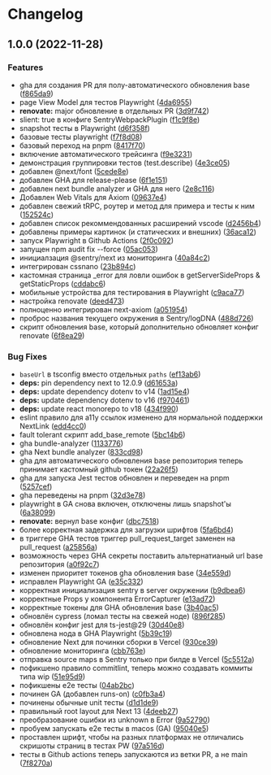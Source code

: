 # Changelog

## 1.0.0 (2022-11-28)


### Features

* gha для создания PR для полу-автоматического обновления base ([f865da9](https://github.com/gooditcollective/base-frontend/commit/f865da9dd8e1b0c8423c40ca38e60fb582463364))
* page View Model для тестов Playwright ([4da6955](https://github.com/gooditcollective/base-frontend/commit/4da695544e181c4fcb02292a54a380c51c10c342))
* **renovate:** major обновление в отдельных PR ([3d9f742](https://github.com/gooditcollective/base-frontend/commit/3d9f74233d9c153c87cd5a004cecd68f1d6abb94))
* slient: true в конфиге SentryWebpackPlugin ([f1c9f8e](https://github.com/gooditcollective/base-frontend/commit/f1c9f8ee8608fea55619c242c6d822d1b120fa5b))
* snapshot тесты в Playwright ([d6f358f](https://github.com/gooditcollective/base-frontend/commit/d6f358f50451651c54966f6e9e3c6f502fece744))
* базовые тесты playwright ([f7f8d08](https://github.com/gooditcollective/base-frontend/commit/f7f8d0871cd6aec73df399d25572135a457049ce))
* базовый переход на pnpm ([8417f70](https://github.com/gooditcollective/base-frontend/commit/8417f70ef2fe4664642900771963077bf08ac492))
* включение автоматического трейсинга ([f9e3231](https://github.com/gooditcollective/base-frontend/commit/f9e3231661e125aa01d1fd4faa76737409f83f58))
* демонстрация группировки тестов (test.describe) ([4e3ce05](https://github.com/gooditcollective/base-frontend/commit/4e3ce054b4d0ccd5a08d9e524d25f9d97d650fb1))
* добавлен @next/font ([5cede8e](https://github.com/gooditcollective/base-frontend/commit/5cede8ea8bcb62d08ba6b4b80d69e809533de09c))
* добавлен GHA для release-please ([6f1e151](https://github.com/gooditcollective/base-frontend/commit/6f1e151d41d06c4603df1054182ebabf8962fe90))
* добавлен next bundle analyzer и GHA для него ([2e8c116](https://github.com/gooditcollective/base-frontend/commit/2e8c1162c930fcc63a0095dd9872c4aa340e5e9c))
* Добавлен Web Vitals для Axiom ([09637e4](https://github.com/gooditcollective/base-frontend/commit/09637e42bf3b3479c492281dd873a4d2327f8eda))
* добавлен свежий tRPC, роутер и метод для примера и тесты к ним ([152524c](https://github.com/gooditcollective/base-frontend/commit/152524c1e1284a1b7813875a5f84dd55d0e9b04a))
* добавлен список рекоммендованных расширений vscode ([d2456b4](https://github.com/gooditcollective/base-frontend/commit/d2456b4ec7e16cdcc31a482da86b47d0ec44ae82))
* добавлены примеры картинок (и статических и внешних) ([36aca12](https://github.com/gooditcollective/base-frontend/commit/36aca12dfff72595b435a0733b6bcde943d96729))
* запуск Playwright в Github Actions ([2f0c092](https://github.com/gooditcollective/base-frontend/commit/2f0c092458ca25b5585c3a6a0fc3e8145668d014))
* запущен npm audit fix --force ([05ac053](https://github.com/gooditcollective/base-frontend/commit/05ac0533fe855a1324fe61cd58c6ddd770d832ad))
* инициалзация @sentry/next из мониторинга ([40a84c2](https://github.com/gooditcollective/base-frontend/commit/40a84c20af8d1c27fbfe1b1b19f9a5b9cce4753f))
* интегрирован cssnano ([23b894c](https://github.com/gooditcollective/base-frontend/commit/23b894c3528025dbc704ce402033c61816820f84))
* кастомная страница _error для ловли ошибок в getServerSideProps & getStaticProps ([cddabc6](https://github.com/gooditcollective/base-frontend/commit/cddabc61e2a3cfe40c5745af426c065fa322854b))
* мобильные устройства для тестирования в Playwright ([c9aca77](https://github.com/gooditcollective/base-frontend/commit/c9aca777df0d0d7910a02e2de256da112ce1aa4b))
* настройка renovate ([deed473](https://github.com/gooditcollective/base-frontend/commit/deed4730fb4a0f8bd1a29a22141fdc0b550be6e3))
* полноценно интегрирован next-axiom ([a051954](https://github.com/gooditcollective/base-frontend/commit/a0519544236020cb48f2107766012b48a97b4575))
* проброс названия текущего окружения в Sentry/logDNA ([488d726](https://github.com/gooditcollective/base-frontend/commit/488d7268cb42cd5e3e17310b6af59d7b15ad0522))
* скрипт обновления base, который дополнительно обновляет конфиг renovate ([6f8ea29](https://github.com/gooditcollective/base-frontend/commit/6f8ea29c714fbcdd76919fd4c6bf44859241b6d5))


### Bug Fixes

* `baseUrl` в tsconfig вместо отдельных `paths` ([ef13ab6](https://github.com/gooditcollective/base-frontend/commit/ef13ab62ea866f94b07a417b9ca26f57e3720490))
* **deps:** pin dependency next to 12.0.9 ([d61653a](https://github.com/gooditcollective/base-frontend/commit/d61653a0588fa631a41c44262d8b33488ac2e5c9))
* **deps:** update dependency dotenv to v14 ([1ad15e4](https://github.com/gooditcollective/base-frontend/commit/1ad15e4d1a588726104cba5900d967346f7ee4db))
* **deps:** update dependency dotenv to v16 ([f970461](https://github.com/gooditcollective/base-frontend/commit/f970461755ab4b66fa71a91adeafcc2bbce251e5))
* **deps:** update react monorepo to v18 ([434f990](https://github.com/gooditcollective/base-frontend/commit/434f9906ff6f74c7490c0ea616176e6ac216d1ea))
* eslint правило для a11y ссылок изменено для нормальной поддержки NextLink ([edd4cc0](https://github.com/gooditcollective/base-frontend/commit/edd4cc0b79657c63209e434d42935d334b3d500e))
* fault tolerant скрипт add_base_remote ([5bc14b6](https://github.com/gooditcollective/base-frontend/commit/5bc14b6dbd2f347c812d8c60b49134a1cde52388))
* gha bundle-analyzer ([1133776](https://github.com/gooditcollective/base-frontend/commit/11337769cfd98016fef7f8c8d449496f31f22e51))
* gha Next bundle analyzer ([833cd98](https://github.com/gooditcollective/base-frontend/commit/833cd981ed248c5d9aab3a152a15084bc7feb785))
* gha для автоматического обновления base репозитория теперь принимает кастомный github токен ([22a26f5](https://github.com/gooditcollective/base-frontend/commit/22a26f58389b8cfacd2e9ba9145b1847862765e9))
* gha для запуска Jest тестов обновлен и переведен на pnpm ([5257cef](https://github.com/gooditcollective/base-frontend/commit/5257cef24a202ed82c7ceeb882f1543cea664470))
* gha переведены на pnpm ([32d3e78](https://github.com/gooditcollective/base-frontend/commit/32d3e787ffaf754eb05b1f5cb00abae4fa29a23e))
* playwright в GA снова включен, отключены лишь snapshot'ы ([6a38099](https://github.com/gooditcollective/base-frontend/commit/6a38099c4cef0604b6bdc3e0aaffddb21c05cf9a))
* **renovate:** вернул base конфиг ([dbc7518](https://github.com/gooditcollective/base-frontend/commit/dbc75181f8171452cd5cee3ddf6179ea6d09bbeb))
* более корректная задержка для загрузки шрифтов ([5fa6bd4](https://github.com/gooditcollective/base-frontend/commit/5fa6bd46ecf1d2ba0736e565de1ddbff0ff4fb35))
* в триггере GHA тестов триггер pull_request_target заменен на pull_request ([a25856a](https://github.com/gooditcollective/base-frontend/commit/a25856aae29bd51f80a9bc645547f32c6a0dab1d))
* возможность через GHA секреты поставить альтернатианый url base репозитория ([a0f92c7](https://github.com/gooditcollective/base-frontend/commit/a0f92c7af6c13523c6a2db101ec8bb22c3f7cbc8))
* изменен приоритет токенов gha обновления base ([34e559d](https://github.com/gooditcollective/base-frontend/commit/34e559dd9357d7b3b0aae8cadcdbd1e9c5b57812))
* исправлен Playwright GA ([e35c332](https://github.com/gooditcollective/base-frontend/commit/e35c332f27c03fe971bbbf23bebfc05230d92325))
* корректная инициализация sentry в server окружении ([b9dbea6](https://github.com/gooditcollective/base-frontend/commit/b9dbea693b7f311dd1f9d380e0f8d9af7a0bcbc9))
* корректные Props у компонента ErrorCapturer ([e13ad72](https://github.com/gooditcollective/base-frontend/commit/e13ad725bf3925d760b8093550c6abae2a74b441))
* корректные токены для GHA обновления base ([3b40ac5](https://github.com/gooditcollective/base-frontend/commit/3b40ac58b536c1812a06c7df6de7aa51ab250dc6))
* обновлён cypress (ломал тесты на свежей ноде) ([896f285](https://github.com/gooditcollective/base-frontend/commit/896f285c7dc5821127662f7871d77838be609ade))
* обновлён конфиг jest для ts-jest@29 ([30d40e8](https://github.com/gooditcollective/base-frontend/commit/30d40e8aa4e5b45b88417de313bf160180aef3a6))
* обновлена нода в GHA Playwright ([5b39c19](https://github.com/gooditcollective/base-frontend/commit/5b39c1965b0665a73e337f3aa2e2790f453311af))
* обновление Next для починки сборки в Vercel ([930ce39](https://github.com/gooditcollective/base-frontend/commit/930ce398702e28b0807f437f483fbc358a0b9303))
* обновление мониторинга ([cbb763e](https://github.com/gooditcollective/base-frontend/commit/cbb763e40a5a5e30bc98d6562acf6974968862dc))
* отправка source maps в Sentry только при билде в Vercel ([5c5512a](https://github.com/gooditcollective/base-frontend/commit/5c5512a9b6cb60116a92d219f472a75affce3f1d))
* пофикшено правило commitlint, теперь можно создавать коммиты типа wip ([51e95d9](https://github.com/gooditcollective/base-frontend/commit/51e95d93d7ad388882a818cfe137376f591c2995))
* пофикшены e2e тесты ([04ab2bc](https://github.com/gooditcollective/base-frontend/commit/04ab2bccf00b6f3b745a0096e08b599c89c6b6e7))
* починен GA (добавлен runs-on) ([c0fb3a4](https://github.com/gooditcollective/base-frontend/commit/c0fb3a4bd35023ae32a8a3fb925d7576932e8083))
* починены обычные unit тесты ([d1d1de9](https://github.com/gooditcollective/base-frontend/commit/d1d1de98602efb99c2beef4e3d2d57f235152d25))
* правильный root layout для Next 13 ([4deeb27](https://github.com/gooditcollective/base-frontend/commit/4deeb277dc25f1a6dffd35c07aabd4e44546086b))
* преобразование ошибки из unknown в Error ([9a52790](https://github.com/gooditcollective/base-frontend/commit/9a52790066e769145211f728435984bfec50b012))
* пробуем запускать e2e тесты в macos (GA) ([95040e5](https://github.com/gooditcollective/base-frontend/commit/95040e5085940f8912b0e6ec7851c4bd647cd827))
* проставлен шрифт, чтобы на разных платформах не отличались скришоты страниц в тестах PW ([97a516d](https://github.com/gooditcollective/base-frontend/commit/97a516d376325cc17d9e96452dfb4e227bebdddd))
* тесты в Github actions теперь запускаются из ветки PR, а не main ([7f8270a](https://github.com/gooditcollective/base-frontend/commit/7f8270ae51afc68a70f5a4fceac7fe4f1f8af48c))
